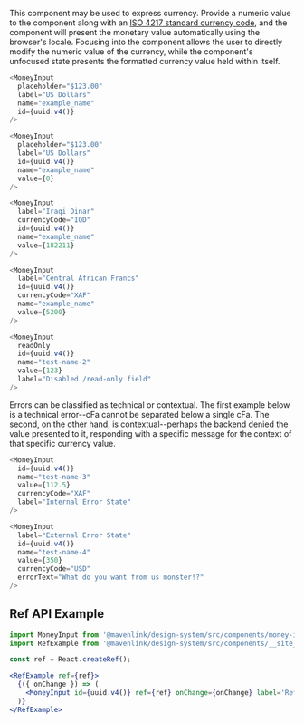 This component may be used to express currency. Provide a numeric value to the component along with an
[ISO 4217 standard currency code](https://www.currency-iso.org/en/home.html), and the component will present the
monetary value automatically using the browser's locale. Focusing into the component allows the user to directly modify
the numeric value of the currency, while the component's unfocused state presents the formatted currency value held
within itself.

```js
<MoneyInput
  placeholder="$123.00"
  label="US Dollars"
  name="example_name"
  id={uuid.v4()}
/>
```

```js
<MoneyInput
  placeholder="$123.00"
  label="US Dollars"
  id={uuid.v4()}
  name="example_name"
  value={0}
/>
```

```js
<MoneyInput
  label="Iraqi Dinar"
  currencyCode="IQD"
  id={uuid.v4()}
  name="example_name"
  value={182211}
/>
```

```js
<MoneyInput
  label="Central African Francs"
  id={uuid.v4()}
  currencyCode="XAF"
  name="example_name"
  value={5200}
/>
```

```js
<MoneyInput
  readOnly
  id={uuid.v4()}
  name="test-name-2"
  value={123}
  label="Disabled /read-only field"
/>
```

Errors can be classified as technical or contextual. The first example below is a technical error--cFa cannot be
separated below a single cFa. The second, on the other hand, is contextual--perhaps the backend denied the value
presented to it, responding with a specific message for the context of that specific currency value.

```js
<MoneyInput
  id={uuid.v4()}
  name="test-name-3"
  value={112.5}
  currencyCode="XAF"
  label="Internal Error State"
/>
```

```js
<MoneyInput
  label="External Error State"
  id={uuid.v4()}
  name="test-name-4"
  value={350}
  currencyCode="USD"
  errorText="What do you want from us monster!?"
/>
```

## Ref API Example
```jsx
import MoneyInput from '@mavenlink/design-system/src/components/money-input/money-input.jsx';
import RefExample from '@mavenlink/design-system/src/components/__site__/ref-example/ref-example.jsx';

const ref = React.createRef();

<RefExample ref={ref}>
  {({ onChange }) => (
    <MoneyInput id={uuid.v4()} ref={ref} onChange={onChange} label='Ref Example' name={'ref-ex'}  />
  )}
</RefExample>
```
